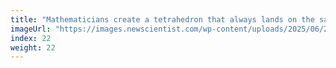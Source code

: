 ```yaml
---
title: "Mathematicians create a tetrahedron that always lands on the same side"
imageUrl: "https://images.newscientist.com/wp-content/uploads/2025/06/27162934/SEI_257070964.jpg?width=788"
index: 22
weight: 22
---
```

